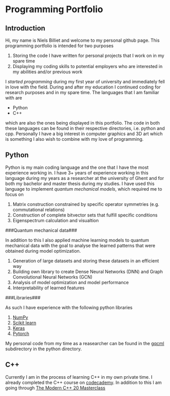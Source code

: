 # Programming Portfolio

## Introduction

Hi, my name is Niels Billiet and welcome to my personal github page. This programming portfolio is intended for two purposes 

1. Storing the code I have written for personal projects that I work on in my spare time
2. Displaying my coding skills to potential employers who are interested in my abilities and/or previous work

I *started programming* during my first year of university and immediately fell in love with the field. During and after my education I continued coding for research purposes and in my spare time. The languages that I am familiar with are 

- Python
- C++

which are also the ones being displayed in this portfolio. The code in both these languages can be found in their respective directories, i.e. python and cpp. Personally I have a big interest in computer graphics and 3D art which is something I also wish to combine with my love of programming.

## Python

Python is my main coding language and the one that I have the most experience working in. I have 3+ years of experience working in this language during my years as a researcher at the university of Ghent and for both my bachelor and master thesis during my studies. I have used this language to implement *quantum mechanical models*, which required me to focus on 

1. Matrix construction constrained by specific operator symmetries (e.g. commutational relations)
2. Construction of complete bitvector sets that fulfill specific conditions
3. Eigenspectrum calculation and visualtion 

###Quantum mechanical data###

In addition to this I also applied machine learning models to quantum mechanical data with the goal to analyse the learned patterns that were obtained during model optimization.

1. Generation of large datasets and storing these datasets in an efficient way
2. Building own library to create Dense Neural Networks (DNN) and Graph Convolutional Neural Networks (GCN)
3. Analysis of model optimization and model performance
4. Interpretability of learned features

###Libraries###

As such I have experience with the following python libraries

1. [NumPy](https://numpy.org/)
2. [Scikit learn]()
3. [Keras]()
4. [Pytorch]()

My personal code from my time as a reasearcher can be found in the [gqcml](https://github.com/nfbilliet/ProgrammingPortfolio/tree/main/python/gqcml) subdirectory in the python directory. 

## C++

Currently I am in the process of learning C++ in my own private time. I already completed the C++ course on [codecademy](https://www.codecademy.com/learn/learn-c-plus-plus). In addition to this I am going through [The Modern C++ 20 Masterclass](https://www.udemy.com/course/the-modern-cpp-20-masterclass/) 
